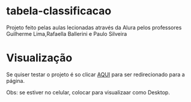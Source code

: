 <h1>tabela-classificacao</h1>
<p>Projeto feito pelas aulas lecionadas através da Alura pelos professores Guilherme Lima,Rafaella Ballerini e Paulo Silveira</p>

<h1>Visualização</h1>
<p>Se quiser testar o projeto é so clicar <a target='_blank' href='https://tabela-de-classificacao.netlify.app/'>AQUI</a> para ser redirecionado para a página.</p>
<p>Obs: se estiver no celular, colocar para visualizaar como Desktop.</p>
